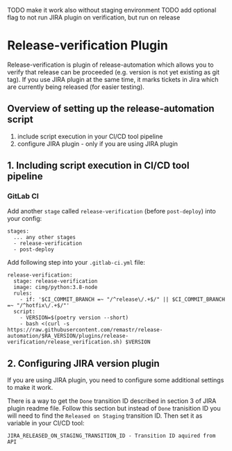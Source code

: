 TODO make it work also without staging environment
TODO add optional flag to not run JIRA plugin on verification, but run on release

# Release-verification Plugin

Release-verification is plugin of release-automation which allows you
to verify that release can be proceeded (e.g. version is not yet existing as git tag).
If you use JIRA plugin at the same time, it marks tickets in Jira which are currently being released (for easier testing).


## Overview of setting up the release-automation script

1. include script execution in your CI/CD tool pipeline
2. configure JIRA plugin - only if you are using JIRA plugin


## 1. Including script execution in CI/CD tool pipeline


### GitLab CI

Add another `stage` called `release-verification` (before `post-deploy`) into your config:

```
stages:
  ... any other stages
  - release-verification
  - post-deploy
```

Add following step into your `.gitlab-ci.yml` file:

```
release-verification:
  stage: release-verification
  image: cimg/python:3.8-node
  rules:
    - if: '$CI_COMMIT_BRANCH =~ "/^release\/.+$/" || $CI_COMMIT_BRANCH =~ "/^hotfix\/.+$/"'
  script:
    - VERSION=$(poetry version --short)
    - bash <(curl -s https://raw.githubusercontent.com/remastr/release-automation/$RA_VERSION/plugins/release-verification/release_verification.sh) $VERSION
```

## 2. Configuring JIRA version plugin

If you are using JIRA plugin, you need to configure some additional settings to make it work.

There is a way to get the `Done` transition ID described in section 3 of JIRA plugin readme file. Follow this section but instead of `Done` tranisition ID you will need to find the `Released on Staging` transition ID. Then set it as variable in your CI/CD tool:

```
JIRA_RELEASED_ON_STAGING_TRANSITION_ID - Transition ID aquired from API
```
